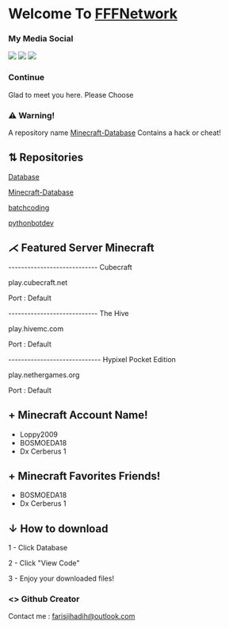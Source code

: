 # Welcome To [FFFNetwork](https://github.com/FFF-Net/Database)
### My Media Social
<a href="https://github.com/FFF-Net/HHH"><img src="https://icons.iconarchive.com/icons/blackvariant/button-ui-requests-2/32/Minecraft-2-icon.png"></a>
<a href="https://discord.gg/wTnMzqnJTA"><img src="https://cdn.icon-icons.com/icons2/1945/PNG/32/iconfinder-discord-4661587_122459.png"></a>
<a href="https://www.instagram.com/loppy2009_/"><img src="https://cdn4.iconfinder.com/data/icons/logos-brands-7/512/instagram_icon-instagram_buttoninstegram-32.png"></a>

### Continue

Glad to meet you here.
Please Choose 

### ⚠ Warning!
A repository name [Minecraft-Database](https://www.github.com/FFF-Net/Minecraft-Database) Contains a hack or cheat!


## ⇅ Repositories

[Database](https://github.com/FFF-Net/Database)

[Minecraft-Database](https://github.com/FFF-Net/Minecraft-Database)

[batchcoding](https://github.com/FFF-Net/batchcoding)

[pythonbotdev](https://github.com/FFF-Net/pythonbotdev)

## ⋌ Featured Server Minecraft

---------------------------- Cubecraft

play.cubecraft.net

Port : Default

---------------------------- The Hive

play.hivemc.com

Port : Default

----------------------------- Hypixel Pocket Edition

play.nethergames.org

Port : Default

## + Minecraft Account Name!
- Loppy2009
- BOSMOEDA18
- Dx Cerberus 1

## + Minecraft Favorites Friends!
- BOSMOEDA18
- Dx Cerberus 1

## ↓ How to download
1 - Click Database

2 - Click "View Code"

3 - Enjoy your downloaded files!

### <> Github Creator
Contact me :
farisjihadih@outlook.com


